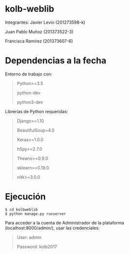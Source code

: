 # kolb-weblib
Integrantes:
  Javier Levio (201273598-k)
  
  Juan Pablo Muñoz (201373522-3)
  
  Francisca Ramírez (201373607-6)

# Dependencias a la fecha

Entorno de trabajo con:
>Python>=3.5
>
>python-dev
>
>python3-dev

Librerías de Python requeridas:
>Django>=1.10
>
>BeautifulSoup=4.0
>
>Keras>=1.0.0
>
>h5py>=2.7.0
>
>Theano>=0.9.0
>
>sklearn>=0.19.0
>
>nltk>=3.0.0

# Ejecución

```
$ cd kolbweblib
$ python manage.py runserver
```

Para acceder a la cuenta de Administrador de la plataforma (localhost:8000/admin/), usar las credenciales:

> User: admin
>
> Password: kolb2017 
